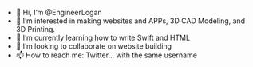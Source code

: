 - 👋 Hi, I’m @EngineerLogan
- 👀 I’m interested in making websites and APPs, 3D CAD Modeling, and 3D Printing.
- 🌱 I’m currently learning how to write Swift and HTML
- 💞️ I’m looking to collaborate on website building
- 📫 How to reach me: Twitter... with the same username

<!---
EngineerLogan/EngineerLogan is a ✨ special ✨ repository because its `README.md` (this file) appears on your GitHub profile.
You can click the Preview link to take a look at your changes.
--->
